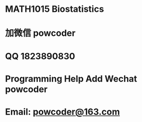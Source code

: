 # MATH1015 Biostatistics
# 加微信 powcoder

# QQ 1823890830

# Programming Help Add Wechat powcoder

# Email: powcoder@163.com

